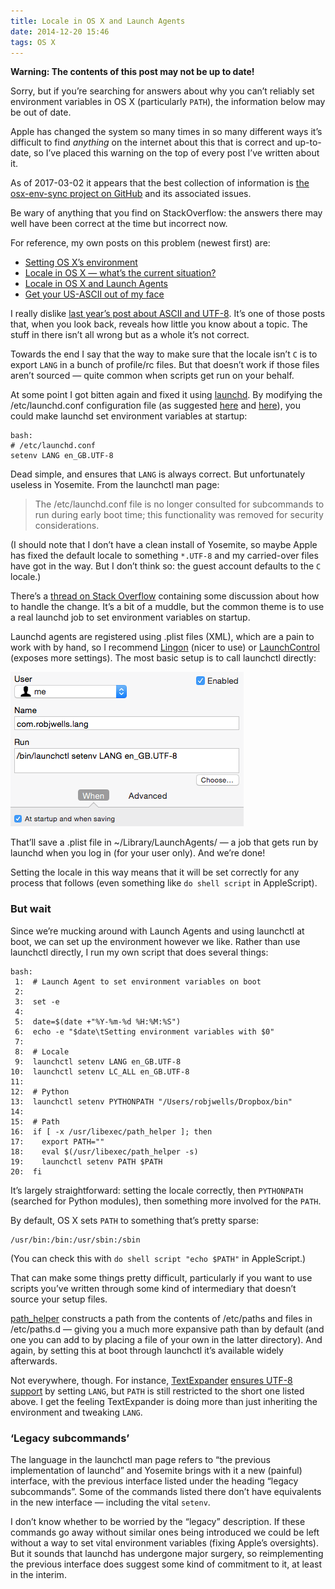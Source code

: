 ```yaml
---
title: Locale in OS X and Launch Agents
date: 2014-12-20 15:46
tags: OS X
---
```


<div class="flag">
  <p><strong>Warning: The contents of this post may not be up to date!</strong></p>
  <p>Sorry, but if you’re searching for answers about why you can’t reliably set environment variables in OS X (particularly <code>PATH</code>), the information below may be out of date.</p>
  <p>Apple has changed the system so many times in so many different ways it’s difficult to find <em>anything</em> on the internet about this that is correct and up-to-date, so I’ve placed this warning on the top of every post I’ve written about it.</p>
  <p>As of 2017-03-02 it appears that the best collection of information is <a href="https://github.com/ersiner/osx-env-sync">the osx-env-sync project on GitHub</a> and its associated issues.</p>
  <p>Be wary of anything that you find on StackOverflow: the answers there may well have been correct at the time but incorrect now.</p>
  <p>For reference, my own posts on this problem (newest first) are:</p>
  <ul>
    <li><a href="/2017/03/setting-os-xs-environment/">Setting OS X’s environment</a></li>
    <li><a href="/2014/12/locale-in-os-x-whats-the-current-situation/">Locale in OS X — what’s the current situation?</a></li>
    <li><a href="/2014/12/locale-in-os-x-and-launch-agents/">Locale in OS X and Launch Agents</a></li>
    <li><a href="/2013/09/get-your-us-ascii-out-of-my-face/">Get your US-ASCII out of my face</a></li>
  </ul>
</div>

I really dislike [last year’s post about ASCII and UTF-8][rjw-ascii]. It’s one of those posts that, when you look back, reveals how little you know about a topic. The stuff in there isn’t all wrong but as a whole it’s not correct.

[rjw-ascii]: /2013/09/get-your-us-ascii-out-of-my-face/

Towards the end I say that the way to make sure that the locale isn’t `C` is to export `LANG` in a bunch of profile/rc files. But that doesn’t work if those files aren’t sourced — quite common when scripts get run on your behalf.

At some point I got bitten again and fixed it using [launchd][]. By modifying the /etc/launchd.conf configuration file (as suggested [here][conf_1] and [here][conf_2]), you could make launchd set environment variables at startup:

    bash:
    # /etc/launchd.conf
    setenv LANG en_GB.UTF-8

[launchd]: http://en.wikipedia.org/wiki/Launchd
[conf_1]: http://www.digitaledgesw.com/node/31
[conf_2]: http://stackoverflow.com/questions/135688/setting-environment-variables-in-os-x/

Dead simple, and ensures that `LANG` is always correct. But unfortunately useless in Yosemite. From the launchctl man page:

> The /etc/launchd.conf file is no longer consulted for subcommands to run during early boot time; this functionality was removed for security considerations.

(I should note that I don’t have a clean install of Yosemite, so maybe Apple has fixed the default locale to something `*.UTF-8` and my carried-over files have got in the way. But I don’t think so: the guest account defaults to the `C` locale.)

There’s a [thread on Stack Overflow][so-yosemite] containing some discussion about how to handle the change. It’s a bit of a muddle, but the common theme is to use a real launchd job to set environment variables on startup.

[so-yosemite]: http://stackoverflow.com/questions/25385934/setting-environment-variables-via-launchd-conf-no-longer-works-in-os-x-yosemite

Launchd agents are registered using .plist files (XML), which are a pain to work with by hand, so I recommend [Lingon][] (nicer to use) or [LaunchControl][] (exposes more settings). The most basic setup is to call launchctl directly:

![Lingon set to run launchctl at startup with the arguments 'setenv LANG en_GB.UTF-8'](/images/2014-12-19_locales-lingon-basic.png)

[Lingon]: https://www.peterborgapps.com/lingon/
[LaunchControl]: http://www.soma-zone.com/LaunchControl/

That’ll save a .plist file in ~/Library/LaunchAgents/ — a job that gets run by launchd when you log in (for your user only). And we’re done!

Setting the locale in this way means that it will be set correctly for any process that follows (even something like `do shell script` in AppleScript).

### But wait

Since we’re mucking around with Launch Agents and using launchctl at boot, we can set up the environment however we like. Rather than use launchctl directly, I run my own script that does several things:

    bash:
     1:  # Launch Agent to set environment variables on boot
     2:  
     3:  set -e
     4:  
     5:  date=$(date +"%Y-%m-%d %H:%M:%S")
     6:  echo -e "$date\tSetting environment variables with $0"
     7:  
     8:  # Locale
     9:  launchctl setenv LANG en_GB.UTF-8
    10:  launchctl setenv LC_ALL en_GB.UTF-8
    11:  
    12:  # Python
    13:  launchctl setenv PYTHONPATH "/Users/robjwells/Dropbox/bin"
    14:  
    15:  # Path
    16:  if [ -x /usr/libexec/path_helper ]; then
    17:    export PATH=""
    18:    eval $(/usr/libexec/path_helper -s)
    19:    launchctl setenv PATH $PATH
    20:  fi

It’s largely straightforward: setting the locale correctly, then `PYTHONPATH` (searched for Python modules), then something more involved for the `PATH`.

By default, OS X sets `PATH` to something that’s pretty sparse:

    /usr/bin:/bin:/usr/sbin:/sbin

(You can check this with `do shell script "echo $PATH"` in AppleScript.)

That can make some things pretty difficult, particularly if you want to use scripts you’ve written through some kind of intermediary that doesn’t source your setup files.

[path_helper][] constructs a path from the contents of /etc/paths and files in /etc/paths.d — giving you a much more expansive path than by default (and one you can add to by placing a file of your own in the latter directory). And again, by setting this at boot through launchctl it’s available widely afterwards.

[path_helper]: https://developer.apple.com/library/mac/documentation/Darwin/Reference/ManPages/man8/path_helper.8.html

Not everywhere, though. For instance, [TextExpander][] [ensures UTF-8 support][te-help] by setting `LANG`, but `PATH` is still restricted to the short one listed above. I get the feeling TextExpander is doing more than just inheriting the environment and tweaking `LANG`.

[TextExpander]: http://smilesoftware.com/TextExpander/index.html
[te-help]: http://www.smilesoftware.com/help/TextExpander/applescript.html

### ‘Legacy subcommands’

The language in the launchctl man page refers to “the previous implementation of launchd” and Yosemite brings with it a new (painful) interface, with the previous interface listed under the heading “legacy subcommands”. Some of the commands listed there don’t have equivalents in the new interface — including the vital `setenv`.

I don’t know whether to be worried by the “legacy” description. If these commands go away without similar ones being introduced we could be left without a way to set vital environment variables (fixing Apple’s oversights). But it sounds that launchd has undergone major surgery, so reimplementing the previous interface does suggest some kind of commitment to it, at least in the interim.
